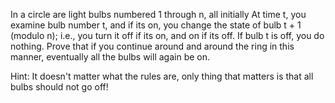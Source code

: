 In a circle are light bulbs numbered 1 through n, all initially At time t, you examine bulb number t, and if
its on, you change the state of bulb t + 1 (modulo n); i.e., you turn it off if its on, and on if its off. 
If bulb t is off, you do nothing. Prove that if you continue around and around the ring in this manner, eventually all the
bulbs will again be on. 


Hint: It doesn't matter what the rules are, only thing that matters is that all bulbs should not go off!
